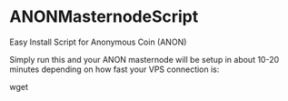 # ANONMasternodeScript
Easy Install Script for Anonymous Coin (ANON)


Simply run this and your ANON masternode will be setup in about 10-20 minutes depending on how fast your VPS connection is:

wget 
